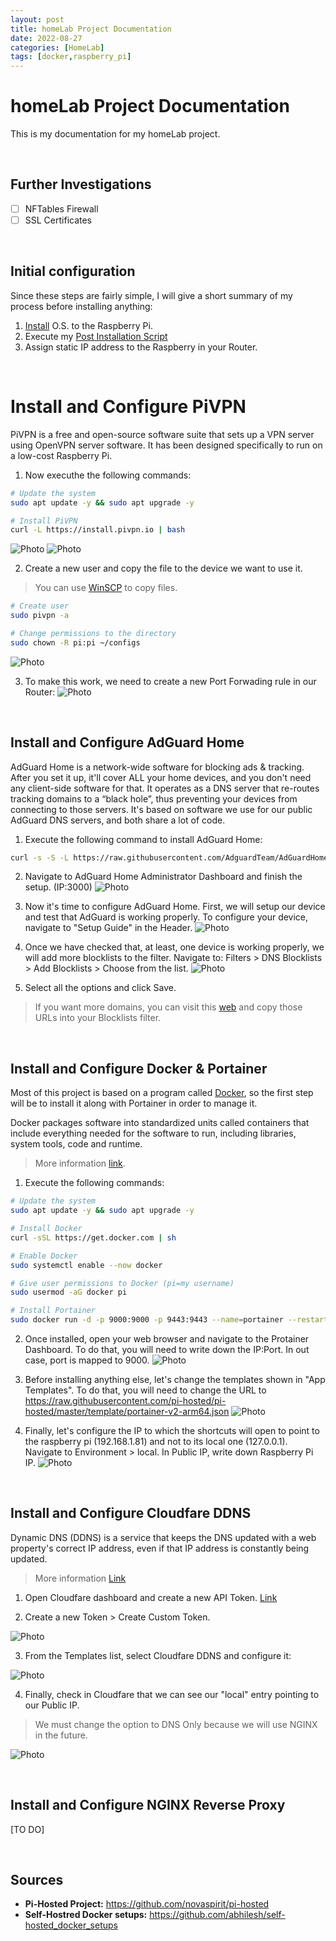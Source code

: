 ```yaml
---
layout: post
title: homeLab Project Documentation
date: 2022-08-27
categories: [HomeLab]
tags: [docker,raspberry_pi]
---
```

# homeLab Project Documentation
This is my documentation for my homeLab project.

<br/>

## Further Investigations
- [ ] NFTables Firewall
- [ ] SSL Certificates

<br/>

## Initial configuration
Since these steps are fairly simple, I will give a short summary of my process before installing anything:
1. [Install](https://youtu.be/y45hsd2AOpw) O.S. to the Raspberry Pi.
2. Execute my [Post Installation Script](https://notes.impulsado.org/posts/Post_Installation_Script_Debian_Ubuntu/)
3. Assign static IP address to the Raspberry in your Router.

<br/>

# Install and Configure PiVPN
PiVPN is a free and open-source software suite that sets up a VPN server using OpenVPN server software. It has been designed specifically to run on a low-cost Raspberry Pi.

1. Now executhe the following commands:

```bash
# Update the system
sudo apt update -y && sudo apt upgrade -y

# Install PiVPN
curl -L https://install.pivpn.io | bash
```

![Photo](/assets/img/Photos/Snipaste_2022-09-05_13-03-04.png)
![Photo](/assets/img/Photos/Snipaste_2022-09-05_13-05-27.png)


2. Create a new user and copy the file to the device we want to use it.
> You can use [WinSCP](https://winscp.net/eng/download.php) to copy files.

```bash
# Create user
sudo pivpn -a

# Change permissions to the directory
sudo chown -R pi:pi ~/configs
```

![Photo](/assets/img/Photos/Snipaste_2022-09-06_09-29-35.png)

3. To make this work, we need to create a new Port Forwading rule in our Router:
![Photo](/assets/img/Photos/Snipaste_2022-09-06_09-56-22.png)

<br/>

## Install and Configure AdGuard Home
AdGuard Home is a network-wide software for blocking ads & tracking. After you set it up, it'll cover ALL your home devices, and you don't need any client-side software for that.
It operates as a DNS server that re-routes tracking domains to a “black hole”, thus preventing your devices from connecting to those servers. It's based on software we use for our public AdGuard DNS servers, and both share a lot of code.


1. Execute the following command to install AdGuard Home:

```bash
curl -s -S -L https://raw.githubusercontent.com/AdguardTeam/AdGuardHome/master/scripts/install.sh | sh -s -- -v
```

2. Navigate to AdGuard Home Administrator Dashboard and finish the setup. (IP:3000)
![Photo](/assets/img/Photos/Snipaste_2022-08-29_21-04-38.png)

3. Now it's time to configure AdGuard Home. First, we will setup our device and test that AdGuard is working properly.
To configure your device, navigate to "Setup Guide" in the Header.
![Photo](/assets/img/Photos/Snipaste_2022-08-29_21-17-02.png)

4. Once we have checked that, at least, one device is working properly, we will add more blocklists to the filter. Navigate to: Filters > DNS Blocklists > Add Blocklists > Choose from the list.
![Photo](/assets/img/Photos/Snipaste_2022-08-31_18-40-23.png)

5. Select all the options and click Save.

> If you want more domains, you can visit this [web](https://firebog.net/) and copy those URLs into your Blocklists filter.

<br/>

## Install and Configure Docker & Portainer
Most of this project is based on a program called [Docker](https://www.docker.com/), so the first step will be to install it along with Portainer in order to manage it. 

Docker packages software into standardized units called containers that include everything needed for the software to run, including libraries, system tools, code and runtime.
> More information [link](https://docs.docker.com/get-docker/).

1. Execute the following commands:

```bash
# Update the system
sudo apt update -y && sudo apt upgrade -y

# Install Docker
curl -sSL https://get.docker.com | sh

# Enable Docker
sudo systemctl enable --now docker

# Give user permissions to Docker (pi=my username)
sudo usermod -aG docker pi

# Install Portainer
sudo docker run -d -p 9000:9000 -p 9443:9443 --name=portainer --restart=always -v /var/run/docker.sock:/var/run/docker.sock -v portainer_data:/data portainer/portainer-ce:latest
```

2. Once installed, open your web browser and navigate to the Protainer Dashboard. 
To do that, you will need to write down the IP:Port. In out case, port is mapped to 9000.
![Photo](/assets/img/Photos/Snipaste_2022-08-28_22-13-53.png)

3. Before installing anything else, let's change the templates shown in "App Templates".
To do that, you will need to change the URL to https://raw.githubusercontent.com/pi-hosted/pi-hosted/master/template/portainer-v2-arm64.json
![Photo](/assets/img/Photos/Snipaste_2022-08-28_22-23-28.png)

4. Finally, let's configure the IP to which the shortcuts will open to point to the raspberry pi (192.168.1.81) and not to its local one (127.0.0.1).
Navigate to Environment > local. In Public IP, write down Raspberry Pi IP.
![Photo](/assets/img/Photos/Snipaste_2022-08-29_07-05-41.png)

<br/>

## Install and Configure Cloudfare DDNS
Dynamic DNS (DDNS) is a service that keeps the DNS updated with a web property's correct IP address, even if that IP address is constantly being updated.
> More information [Link](https://www.cloudflare.com/learning/dns/glossary/dynamic-dns/)

1. Open Cloudfare dashboard and create a new API Token. [Link](https://dash.cloudflare.com/profile/api-tokens)

2. Create a new Token > Create Custom Token.

![Photo](/assets/img/Photos/Snipaste_2022-09-06_11-14-15.png)

3. From the Templates list, select Cloudfare DDNS and configure it:

![Photo](/assets/img/Photos/Snipaste_2022-09-06_11-20-00.png)

4. Finally, check in Cloudfare that we can see our "local" entry pointing to our Public IP.

> We must change the option to DNS Only because we will use NGINX in the future.

![Photo](/assets/img/Photos/Snipaste_2022-09-06_11-22-05.png)


<br/>

## Install and Configure NGINX Reverse Proxy
[TO DO]

<br/>

## Sources
- **Pi-Hosted Project:** https://github.com/novaspirit/pi-hosted
- **Self-Hostred Docker setups:** https://github.com/abhilesh/self-hosted_docker_setups